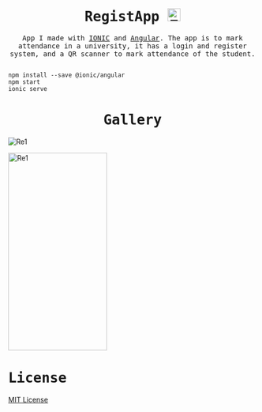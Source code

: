 <h1 align="center">
    <samp> RegistApp <a href="https://vader-7.github.io/Ty-Works/" target="_blank">
        <img src="https://user-images.githubusercontent.com/66812754/208713388-aff1c2ca-eee3-4c98-bb3e-24c3bdbcb863.png" alt="Ty-Works" width="26px" height="26px">
    </a></samp>
</h1>

<p align="center" >
<samp>
     App I made with <a href="https://ionicframework.com" target="_blank">IONIC</a> and <a href="https://angular.io" target="_blank">Angular</a>. The app is to mark attendance in a university, it has a login and register system, and a QR scanner to mark attendance of the student.
    </samp>
</p>

<samp>

```

npm install --save @ionic/angular
npm start
ionic serve

```
</samp>

<h1 align="center">
    <samp>Gallery</samp>
</h1>

![Re1](https://user-images.githubusercontent.com/66812754/208951286-ee01d160-611b-4ac0-8386-de0fcb1739d0.png)

<img src="https://user-images.githubusercontent.com/66812754/208951286-ee01d160-611b-4ac0-8386-de0fcb1739d0.png" alt="Re1" width="200" height="400">


<h1 align="start">
    <samp>License</samp>
    
</h1>
<p align="center">
 <samp>

[MIT License](LICENSE)
</samp>
</p>


